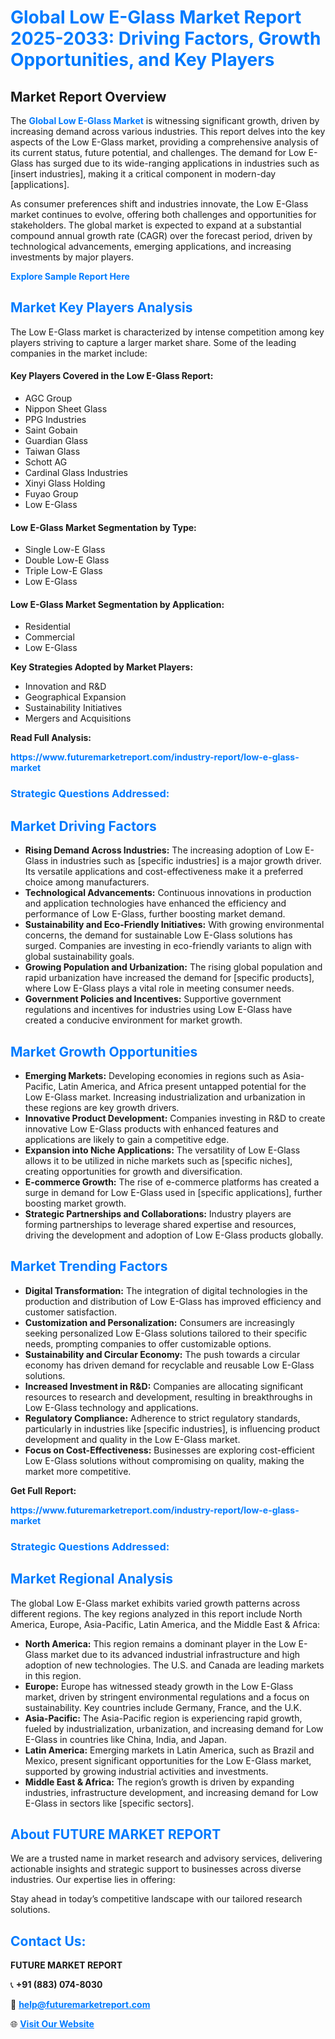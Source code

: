 <h1 style="color: #007BFF;">Global Low E-Glass Market Report 2025-2033: Driving Factors, Growth Opportunities, and Key Players</h1>

<section id="overview">
<h2>Market Report Overview</h2>
<p>The <a href="https://www.futuremarketreport.com/industry-report/low-e-glass-market" style="color: #007BFF; text-decoration: none;"><strong>Global Low E-Glass Market</strong></a> is witnessing significant growth, driven by increasing demand across various industries. This report delves into the key aspects of the Low E-Glass market, providing a comprehensive analysis of its current status, future potential, and challenges. The demand for Low E-Glass has surged due to its wide-ranging applications in industries such as [insert industries], making it a critical component in modern-day [applications].</p>
<p>As consumer preferences shift and industries innovate, the Low E-Glass market continues to evolve, offering both challenges and opportunities for stakeholders. The global market is expected to expand at a substantial compound annual growth rate (CAGR) over the forecast period, driven by technological advancements, emerging applications, and increasing investments by major players.</p>
</section>

<section id="overview">
<p><a href="https://www.futuremarketreport.com/request-sample/reportId=100167" style="color: #007BFF; text-decoration: none;"><strong>Explore Sample Report Here</strong></a></p>
</section>

<section id="key-players">
<h2 style="color: #007BFF;">Market Key Players Analysis</h2>
<p>The Low E-Glass market is characterized by intense competition among key players striving to capture a larger market share. Some of the leading companies in the market include:</p>
<h4>Key Players Covered in the Low E-Glass Report:</h4>
<ul><li>AGC Group</li><li>Nippon Sheet Glass</li><li>PPG Industries</li><li>Saint Gobain</li><li>Guardian Glass</li><li>Taiwan Glass</li><li>Schott AG</li><li>Cardinal Glass Industries</li><li>Xinyi Glass Holding</li><li>Fuyao Group</li><li>Low E-Glass</li></ul>
<h4>Low E-Glass Market Segmentation by Type:</h4>
<ul><li>Single Low-E Glass</li><li>Double Low-E Glass</li><li>Triple Low-E Glass</li><li>Low E-Glass</li></ul>

<h4>Low E-Glass Market Segmentation by Application:</h4>
<ul><li>Residential</li><li>Commercial</li><li>Low E-Glass</li></ul>
<p><strong>Key Strategies Adopted by Market Players:</strong></p>
<ul>
<li>Innovation and R&D</li>
<li>Geographical Expansion</li>
<li>Sustainability Initiatives</li>
<li>Mergers and Acquisitions</li>
</ul>
</section>

<section>
<p><strong>Read Full Analysis: </strong></p><a href="https://www.futuremarketreport.com/industry-report/low-e-glass-market" style="color: #007BFF; text-decoration: none;"><strong>https://www.futuremarketreport.com/industry-report/low-e-glass-market</strong></a>
<h3 style="color: #007BFF;">Strategic Questions Addressed:</h3>
</section>

<section id="driving-factors">
<h2 style="color: #007BFF;">Market Driving Factors</h2>
<ul>
<li><strong>Rising Demand Across Industries:</strong> The increasing adoption of Low E-Glass in industries such as [specific industries] is a major growth driver. Its versatile applications and cost-effectiveness make it a preferred choice among manufacturers.</li>
<li><strong>Technological Advancements:</strong> Continuous innovations in production and application technologies have enhanced the efficiency and performance of Low E-Glass, further boosting market demand.</li>
<li><strong>Sustainability and Eco-Friendly Initiatives:</strong> With growing environmental concerns, the demand for sustainable Low E-Glass solutions has surged. Companies are investing in eco-friendly variants to align with global sustainability goals.</li>
<li><strong>Growing Population and Urbanization:</strong> The rising global population and rapid urbanization have increased the demand for [specific products], where Low E-Glass plays a vital role in meeting consumer needs.</li>
<li><strong>Government Policies and Incentives:</strong> Supportive government regulations and incentives for industries using Low E-Glass have created a conducive environment for market growth.</li>
</ul>
</section>

<section id="growth-opportunities">
<h2 style="color: #007BFF;">Market Growth Opportunities</h2>
<ul>
<li><strong>Emerging Markets:</strong> Developing economies in regions such as Asia-Pacific, Latin America, and Africa present untapped potential for the Low E-Glass market. Increasing industrialization and urbanization in these regions are key growth drivers.</li>
<li><strong>Innovative Product Development:</strong> Companies investing in R&D to create innovative Low E-Glass products with enhanced features and applications are likely to gain a competitive edge.</li>
<li><strong>Expansion into Niche Applications:</strong> The versatility of Low E-Glass allows it to be utilized in niche markets such as [specific niches], creating opportunities for growth and diversification.</li>
<li><strong>E-commerce Growth:</strong> The rise of e-commerce platforms has created a surge in demand for Low E-Glass used in [specific applications], further boosting market growth.</li>
<li><strong>Strategic Partnerships and Collaborations:</strong> Industry players are forming partnerships to leverage shared expertise and resources, driving the development and adoption of Low E-Glass products globally.</li>
</ul>
</section>

<section id="trending-factors">
<h2 style="color: #007BFF;">Market Trending Factors</h2>
<ul>
<li><strong>Digital Transformation:</strong> The integration of digital technologies in the production and distribution of Low E-Glass has improved efficiency and customer satisfaction.</li>
<li><strong>Customization and Personalization:</strong> Consumers are increasingly seeking personalized Low E-Glass solutions tailored to their specific needs, prompting companies to offer customizable options.</li>
<li><strong>Sustainability and Circular Economy:</strong> The push towards a circular economy has driven demand for recyclable and reusable Low E-Glass solutions.</li>
<li><strong>Increased Investment in R&D:</strong> Companies are allocating significant resources to research and development, resulting in breakthroughs in Low E-Glass technology and applications.</li>
<li><strong>Regulatory Compliance:</strong> Adherence to strict regulatory standards, particularly in industries like [specific industries], is influencing product development and quality in the Low E-Glass market.</li>
<li><strong>Focus on Cost-Effectiveness:</strong> Businesses are exploring cost-efficient Low E-Glass solutions without compromising on quality, making the market more competitive.</li>
</ul>
</section>

<section>
<p><strong>Get Full Report: </strong></p><a href="https://www.futuremarketreport.com/industry-report/low-e-glass-market" style="color: #007BFF; text-decoration: none;"><strong>https://www.futuremarketreport.com/industry-report/low-e-glass-market</strong></a>
<h3 style="color: #007BFF;">Strategic Questions Addressed:</h3>
</section>


<section id="regional-analysis">
<h2 style="color: #007BFF;">Market Regional Analysis</h2>
<p>The global Low E-Glass market exhibits varied growth patterns across different regions. The key regions analyzed in this report include North America, Europe, Asia-Pacific, Latin America, and the Middle East & Africa:</p>
<ul>
<li><strong>North America:</strong> This region remains a dominant player in the Low E-Glass market due to its advanced industrial infrastructure and high adoption of new technologies. The U.S. and Canada are leading markets in this region.</li>
<li><strong>Europe:</strong> Europe has witnessed steady growth in the Low E-Glass market, driven by stringent environmental regulations and a focus on sustainability. Key countries include Germany, France, and the U.K.</li>
<li><strong>Asia-Pacific:</strong> The Asia-Pacific region is experiencing rapid growth, fueled by industrialization, urbanization, and increasing demand for Low E-Glass in countries like China, India, and Japan.</li>
<li><strong>Latin America:</strong> Emerging markets in Latin America, such as Brazil and Mexico, present significant opportunities for the Low E-Glass market, supported by growing industrial activities and investments.</li>
<li><strong>Middle East & Africa:</strong> The region’s growth is driven by expanding industries, infrastructure development, and increasing demand for Low E-Glass in sectors like [specific sectors].</li>
</ul>
</section>

<footer>
<h2 style="color: #007BFF;">About FUTURE MARKET REPORT</h2>
<p>We are a trusted name in market research and advisory services, delivering actionable insights and strategic support to businesses across diverse industries. Our expertise lies in offering:</p>

<p>Stay ahead in today’s competitive landscape with our tailored research solutions.</p>

<h2 style="color: #007BFF;">Contact Us:</h2>
<p><strong>FUTURE MARKET REPORT</strong></p>
<p>📞 <strong>+91 (883) 074-8030</strong></p>
<p>📧 <strong><a href="mailto:help@futuremarketreport.com" style="color: #007BFF;">help@futuremarketreport.com</a></strong></p>
<p>🌐 <strong><a href="https://www.futuremarketreport.com/" style="color: #007BFF;">Visit Our Website</a></strong></p>
</footer>
